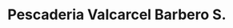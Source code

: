 ---
title: "Pescaderia Valcarcel Barbero S."
url: /torrent/pescaderia-valcarcel-barbero-s/
shop: Fisch
---